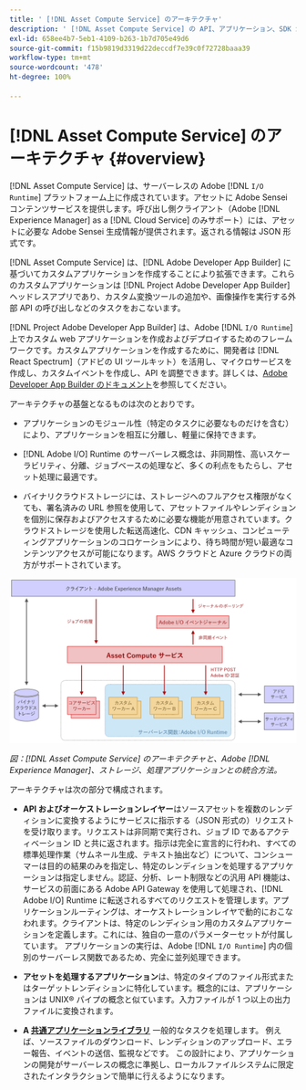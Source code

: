```yaml
---
title: ' [!DNL Asset Compute Service] のアーキテクチャ'
description: ' [!DNL Asset Compute Service] の API、アプリケーション、SDK が連携して、クラウドネイティブなアセット処理サービスを提供する仕組み。'
exl-id: 658ee4b7-5eb1-4109-b263-1b7d705e49d6
source-git-commit: f15b9819d3319d22deccdf7e39c0f72728baaa39
workflow-type: tm+mt
source-wordcount: '478'
ht-degree: 100%

---
```


# [!DNL Asset Compute Service] のアーキテクチャ {#overview}

[!DNL Asset Compute Service] は、サーバーレスの Adobe [!DNL `I/O Runtime`] プラットフォーム上に作成されています。アセットに Adobe Sensei コンテンツサービスを提供します。呼び出し側クライアント（Adobe [!DNL Experience Manager] as a [!DNL Cloud Service] のみサポート）には、アセットに必要な Adobe Sensei 生成情報が提供されます。返される情報は JSON 形式です。

[!DNL Asset Compute Service] は、[!DNL Adobe Developer App Builder] に基づいてカスタムアプリケーションを作成することにより拡張できます。これらのカスタムアプリケーションは [!DNL Project Adobe Developer App Builder] ヘッドレスアプリであり、カスタム変換ツールの追加や、画像操作を実行する外部 API の呼び出しなどのタスクをおこないます。

[!DNL Project Adobe Developer App Builder] は、Adobe [!DNL `I/O Runtime`] 上でカスタム web アプリケーションを作成およびデプロイするためのフレームワークです。カスタムアプリケーションを作成するために、開発者は [!DNL React Spectrum]（アドビの UI ツールキット）を活用し、マイクロサービスを作成し、カスタムイベントを作成し、API を調整できます。詳しくは、[Adobe Developer App Builder のドキュメント](https://developer.adobe.com/app-builder/docs/overview)を参照してください。

アーキテクチャの基盤となるものは次のとおりです。

* アプリケーションのモジュール性（特定のタスクに必要なものだけを含む）により、アプリケーションを相互に分離し、軽量に保持できます。

* [!DNL Adobe I/O] Runtime のサーバーレス概念は、非同期性、高いスケーラビリティ、分離、ジョブベースの処理など、多くの利点をもたらし、アセット処理に最適です。

* バイナリクラウドストレージには、ストレージへのフルアクセス権限がなくても、署名済みの URL 参照を使用して、アセットファイルやレンディションを個別に保存およびアクセスするために必要な機能が用意されています。クラウドストレージを使用した転送高速化、CDN キャッシュ、コンピューティングアプリケーションのコロケーションにより、待ち時間が短い最適なコンテンツアクセスが可能になります。AWS クラウドと Azure クラウドの両方がサポートされています。

![Asset Compute Service のアーキテクチャ](assets/architecture-diagram.png)

*図：[!DNL Asset Compute Service] のアーキテクチャと、Adobe [!DNL Experience Manager]、ストレージ、処理アプリケーションとの統合方法。*

アーキテクチャは次の部分で構成されます。

* **API およびオーケストレーションレイヤー**&#x200B;はソースアセットを複数のレンディションに変換するようにサービスに指示する（JSON 形式の）リクエストを受け取ります。リクエストは非同期で実行され、ジョブ ID であるアクティベーション ID と共に返されます。指示は完全に宣言的に行われ、すべての標準処理作業（サムネール生成、テキスト抽出など）について、コンシューマーは目的の結果のみを指定し、特定のレンディションを処理するアプリケーションは指定しません。認証、分析、レート制限などの汎用 API 機能は、サービスの前面にある Adobe API Gateway を使用して処理され、[!DNL Adobe I/O] Runtime に転送されるすべてのリクエストを管理します。アプリケーションルーティングは、オーケストレーションレイヤで動的におこなわれます。クライアントは、特定のレンディション用のカスタムアプリケーションを定義します。これには、独自の一意のパラメーターセットが付属しています。 アプリケーションの実行は、Adobe [!DNL `I/O Runtime`] 内の個別のサーバーレス関数であるため、完全に並列処理できます。

* **アセットを処理するアプリケーション**&#x200B;は、特定のタイプのファイル形式またはターゲットレンディションに特化しています。概念的には、アプリケーションは UNIX® パイプの概念と似ています。入力ファイルが 1 つ以上の出力ファイルに変換されます。

* **A [共通アプリケーションライブラリ](https://github.com/adobe/asset-compute-sdk)** 一般的なタスクを処理します。 例えば、ソースファイルのダウンロード、レンディションのアップロード、エラー報告、イベントの送信、監視などです。 この設計により、アプリケーションの開発がサーバーレスの概念に準拠し、ローカルファイルシステムに限定されたインタラクションで簡単に行えるようになります。

<!-- TBD:

* About the YAML file?
* minimize description to custom applications
* remove all internal stuff (e.g. Photoshop application, API Gateway) from text and diagram
* update diagram to focus on 3rd party custom applications ONLY
* Explain important transactions/handshakes?
* Flow of assets/control? See the illustration on the Nui diagrams wiki.
* Illustrations. See the SVG shared by Alex.
* Exceptions? Limitations? Call-outs? Gotchas?
* Do we want to add what basic processing is not available currently, that is expected by existing AEM customers?
-->
